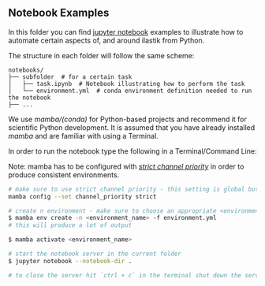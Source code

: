 ## Notebook Examples

In this folder you can find [jupyter notebook](https://jupyter.org/) examples to illustrate how to automate certain aspects of, and around ilastik from Python.

The structure in each folder will follow the same scheme:

```tree
notebooks/
├── subfolder  # for a certain task
│   ├── task.ipynb  # Notebook illustrating how to perform the task
│   └── environment.yml  # conda environment definition needed to run the notebook
├── ...
```

We use _mamba/(conda)_ for Python-based projects and recommend it for scientific Python development.
It is assumed that you have already installed _mamba_ and are familiar with using a Terminal.

In order to run the notebook type the following in a Terminal/Command Line:

Note: mamba has to be configured with [_strict channel priority_](https://conda.io/projects/conda/en/latest/user-guide/tasks/manage-channels.html#strict-channel-priority) in order to produce consistent environments.


```bash
# make sure to use strict channel priority - this setting is global but in general a good idea
mamba config --set channel_priority strict

# create n environment - make sure to choose an appropriate <environment_name>
$ mamba env create -n <environment_name> -f environment.yml
# this will produce a lot of output

$ mamba activate <environment_name>

# start the notebook server in the current folder
$ jupyter notebook --notebook-dir .

# to close the server hit `ctrl + c` in the terminal shut down the server by confirming with `y` 
```
